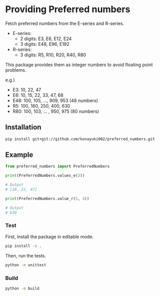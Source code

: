 # Providing Preferred numbers

Fetch preferred numbers from the E-series and R-series.

* E-series:
  - 2 digits: E3, E6, E12, E24
  - 3 digits: E48, E96, E192
* R-series:
  - 3 digits: R5, R10, R20, R40, R80

This package provides them as integer numbers to avoid floating point problems.

e.g.)
* E3: 10, 22, 47
* E6: 10, 15, 22, 33, 47, 68
* E48: 100, 105, ..., 909, 953 (48 numbers)
* R5: 100, 160, 250, 400, 630
* R80: 100, 103, ... , 950, 975 (80 numbers)


## Installation

```bash
pip install git+git://github.com/konayuki002/preferred_numbers.git
```

## Example

```python
from preferred_numbers import PreferredNumbers

print(PreferredNumbers.values_e(3))

# Output
# [10, 22, 47]

print(PreferredNumbers.value_r(5, 4))

# Output
# 630
```

### Test

First, install the package in editable mode.
```bash  
pip install -e .
```

Then, run the tests.
```bash
python -m unittest
```

### Build
  
```bash
python -m build
```